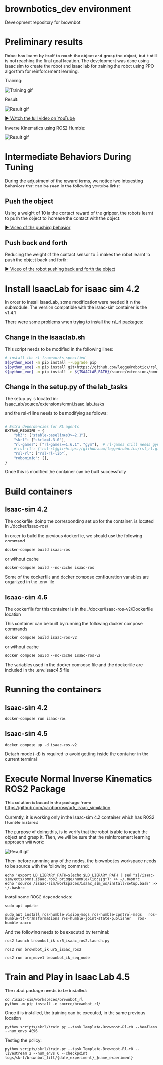 # brownbotics_dev environment
Development repository for brownbot 

# Preliminary results

Robot has learnt by itself to reach the object and grasp the object, but it still is not reaching the final goal location. The development was done using isaac sim to create the robot and isaac lab for training the robot using PPO algorithm for reinforcement learning.

Training:

![Training gif](media/training.gif)

Result:

![Result gif](media/Result_0604.png)

[▶️ Watch the full video on YouTube](https://youtu.be/WbFIj5-GTcE?si=nzJ7Jho9p_qT85q7)

Inverse Kinematics using ROS2 Humble:

![Result gif](media/normal_ik_seq.gif)

# Intermediate Behaviors During Tuning

During the adjustment of the reward terms, we notice two interesting behaviors that can be seen in the following youtube links: 

## Push the object

Using a weight of 10 in the contact reward of the gripper, the robots learnt to push the object to increase the contact with the object: 

[▶️ Video of the pushing behavior](https://www.youtube.com/watch?v=fsddJXXTWxI)

## Push back and forth  

Reducing the weight of the contact sensor to 5 makes the robot learnt to push the object back and forth: 

[▶️ Video of the robot pushing back and forth the object](https://youtu.be/f3k7dY1wAUk?si=bCvuTKZ2xZR0PHGU)

# Install IsaacLab for isaac sim 4.2

In order to install IsaacLab, some modification were needed it in the submodule. The version compatible with the isaac-sim container is the v1.4.1

There were some problems when trying to install the rsl_rl packages: 

## Change in the isaaclab.sh 

This script needs to be modified in the following lines: 

```sh
# install the rl-frameworks specified
${python_exe} -m pip install --upgrade pip
${python_exe} -m pip install git+https://github.com/leggedrobotics/rsl_rl.git
${python_exe} -m pip install -e ${ISAACLAB_PATH}/source/extensions/omni.isaac.lab_tasks["${framework_name}"]

```

## Change in the setup.py of the lab_tasks

The setup.py is located in: IsaacLab/source/extensions/omni.isaac.lab_tasks 

and the rsl-rl line needs to be modifying as follows:  

```python

# Extra dependencies for RL agents
EXTRAS_REQUIRE = {
    "sb3": ["stable-baselines3>=2.1"],
    "skrl": ["skrl>=1.3.0"],
    "rl-games": ["rl-games==1.6.1", "gym"],  # rl-games still needs gym :(
    #"rsl-rl": ["rsl-rl@git+https://github.com/leggedrobotics/rsl_rl.git"],
    "rsl-rl": ["rsl-rl-lib"],
    "robomimic": [],
}

```

Once this is modified the container can be built successfully

# Build containers 

## Isaac-sim 4.2

The dockefile, doing the corresponding set up for the container, is located in ./docker/isaac-ros/ 

In order to build the previous dockerfile, we should use the following command 

```
docker-compose build isaac-ros 
```

or without cache

```
docker-compose build --no-cache isaac-ros 
```

Some of the dockerfile and docker compose configuration variables are organized in the .env file 

## Isaac-sim 4.5

The dockerfile for this container is in the ./docker/isaac-ros-v2/Dockerfile location

This container can be built by running the following docker compose commands

```
docker compose build isaac-ros-v2
```

or without cache

```
docker compose build --no-cache isaac-ros-v2
```

The variables used in the docker compose file and the dockerfile are included in the .env.isaac4.5 file

# Running the containers 

## Isaac-sim 4.2

```
docker-compose run isaac-ros
```

## Isaac-sim 4.5

```
docker compose up -d isaac-ros-v2
```

Detach mode (-d) is required to avoid getting inside the container in the current terminal

# Execute Normal Inverse Kinematics ROS2 Package 

This solution is based in the package from: https://github.com/caiobarrosv/ur5_isaac_simulation 

Currently, it is working only in the Isaac-sim 4.2 container which has ROS2 Humble installed

The purpose of doing this, is to verify that the robot is able to reach the object and grasp it. Then, we will be sure that the reinforcement learning approach will work:

![Result gif](media/normal_ik_seq.gif)

Then, before runnning any of the nodes, the brownbotics workspace needs to be source with the following command: 

```
echo 'export LD_LIBRARY_PATH=$(echo $LD_LIBRARY_PATH | sed "s|/isaac-sim/exts/omni.isaac.ros2_bridge/humble/lib:||g")' >> ~/.bashrc
echo 'source /isaac-sim/workspaces/isaac_sim_ws/install/setup.bash' >> ~/.bashrc  
```

Install some ROS2 dependencies: 

```
sudo apt update

sudo apt install ros-humble-vision-msgs ros-humble-control-msgs   ros-humble-tf-transformations ros-humble-joint-state-publisher   ros-humble-xacro
```

And the following needs to be executed by terminal: 

```
ros2 launch brownbot_ik ur5_isaac_ros2.launch.py
```

```
ros2 run brownbot_ik ur5_isaac_ros2
```

```
ros2 run arm_move1 brownbot_ik_seq_node
```

# Train and Play in Isaac Lab 4.5

The robot package needs to be installed: 

```
cd /isaac-sim/workspaces/brownbot_rl
python -m pip install -e source/brownbot_rl/ 
```

Once it is installed, the training can be executed, in the same previous location 

```
python scripts/skrl/train.py --task Template-Brownbot-Rl-v0 --headless --num_envs 4096
```

Testing the policy: 

```
python scripts/skrl/train.py --task Template-Brownbot-Rl-v0 --livestream 2 --num_envs 6 --checkpoint logs/skrl/brownbot_lift/{date_experiment}_{name_experiment}
```
